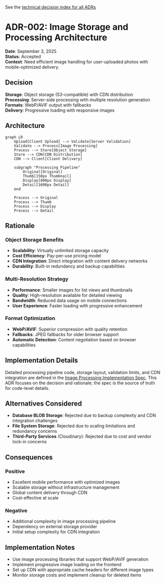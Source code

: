 See the [technical decision index for all ADRs](../technical-decisions.md)

# ADR-002: Image Storage and Processing Architecture

**Date**: September 3, 2025  
**Status**: Accepted  
**Context**: Need efficient image handling for user-uploaded photos with mobile-optimized delivery.

## Decision

**Storage**: Object storage (S3-compatible) with CDN distribution  
**Processing**: Server-side processing with multiple resolution generation  
**Formats**: WebP/AVIF output with fallbacks  
**Delivery**: Progressive loading with responsive images

## Architecture

```mermaid
graph LR
    Upload[Client Upload] --> Validate[Server Validation]
    Validate --> Process[Image Processing]
    Process --> Store[Object Storage]
    Store --> CDN[CDN Distribution]
    CDN --> Client[Client Delivery]

    subgraph "Processing Pipeline"
        Original[Original]
        Thumb[150px Thumbnail]
        Display[800px Display]
        Detail[1600px Detail]
    end

    Process --> Original
    Process --> Thumb
    Process --> Display
    Process --> Detail
```

## Rationale

### Object Storage Benefits

- **Scalability**: Virtually unlimited storage capacity
- **Cost Efficiency**: Pay-per-use pricing model
- **CDN Integration**: Direct integration with content delivery networks
- **Durability**: Built-in redundancy and backup capabilities

### Multi-Resolution Strategy

- **Performance**: Smaller images for list views and thumbnails
- **Quality**: High-resolution available for detailed viewing
- **Bandwidth**: Reduced data usage on mobile connections
- **User Experience**: Faster loading with progressive enhancement

### Format Optimization

- **WebP/AVIF**: Superior compression with quality retention
- **Fallbacks**: JPEG fallbacks for older browser support
- **Automatic Detection**: Content negotiation based on browser capabilities

## Implementation Details

Detailed processing pipeline code, storage layout, validation limits, and CDN integration are defined in the [Image Processing Implementation Spec](../implementation-specs/image-processing.md). This ADR focuses on the decision and rationale; the spec is the source of truth for code-level details.

## Alternatives Considered

- **Database BLOB Storage**: Rejected due to backup complexity and CDN integration challenges
- **File System Storage**: Rejected due to scaling limitations and redundancy concerns
- **Third-Party Services** (Cloudinary): Rejected due to cost and vendor lock-in concerns

## Consequences

### Positive

- Excellent mobile performance with optimized images
- Scalable storage without infrastructure management
- Global content delivery through CDN
- Cost-effective at scale

### Negative

- Additional complexity in image processing pipeline
- Dependency on external storage provider
- Initial setup complexity for CDN integration

## Implementation Notes

- Use image processing libraries that support WebP/AVIF generation
- Implement progressive image loading on the frontend
- Set up CDN with appropriate cache headers for different image types
- Monitor storage costs and implement cleanup for deleted items
